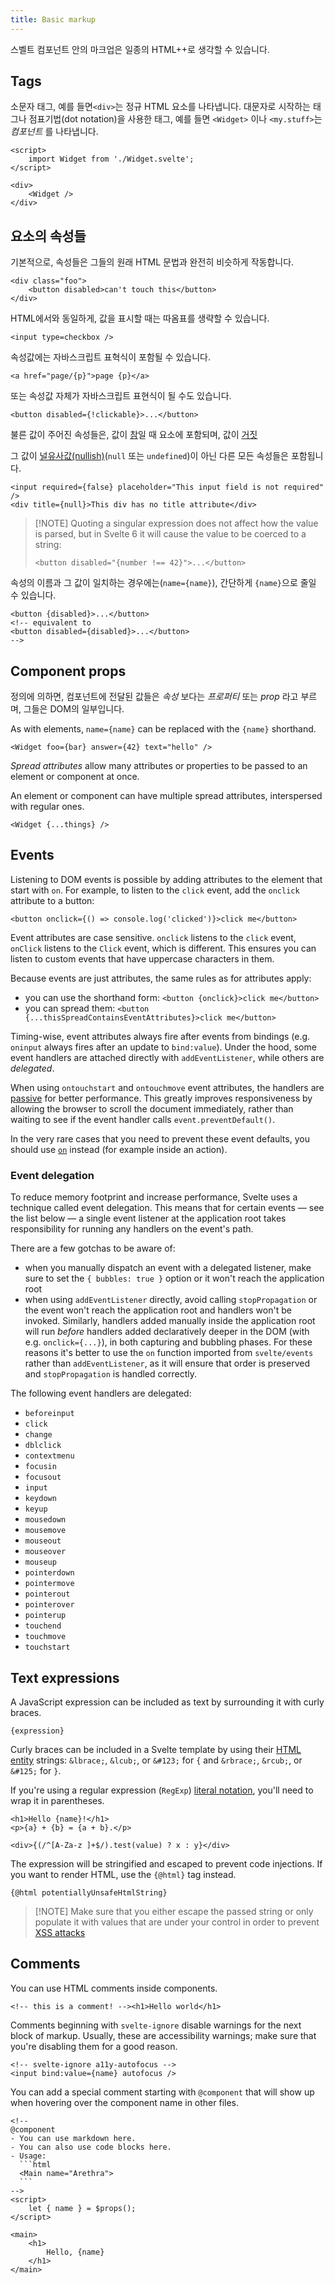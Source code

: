 ```yaml
---
title: Basic markup
---
```


스벨트 컴포넌트 안의 마크업은 일종의 HTML++로 생각할 수 있습니다.

## Tags

소문자 태그, 예를 들면`<div>`는 정규 HTML 요소를 나타냅니다.
대문자로 시작하는 태그나 점표기법(dot notation)을 사용한 태그, 예를 들면 `<Widget>` 이나 `<my.stuff>`는 _컴포넌트_ 를 나타냅니다.

```svelte
<script>
	import Widget from './Widget.svelte';
</script>

<div>
	<Widget />
</div>
```

## 요소의 속성들

기본적으로, 속성들은 그들의 원래 HTML 문법과 완전히 비슷하게 작동합니다.

```svelte
<div class="foo">
	<button disabled>can't touch this</button>
</div>
```

HTML에서와 동일하게, 값을 표시할 때는 따옴표를 생략할 수 있습니다.

<!-- prettier-ignore -->
```svelte
<input type=checkbox />
```

속성값에는 자바스크립트 표혁식이 포함될 수 있습니다.

```svelte
<a href="page/{p}">page {p}</a>
```

또는 속성값 자체가 자바스크립트 표현식이 될 수도 있습니다.

```svelte
<button disabled={!clickable}>...</button>
```

불른 값이 주어진 속성들은, 값이 [참](https://developer.mozilla.org/en-US/docs/Glossary/Truthy)일 때 요소에 포함되며, 값이 [거짓](https://developer.mozilla.org/en-US/docs/Glossary/Falsy)

그 값이 [널유사값(nullish)](https://developer.mozilla.org/en-US/docs/Glossary/Nullish)(`null` 또는 `undefined`)이 아닌 다른 모든 속성들은 포함됩니다.

```svelte
<input required={false} placeholder="This input field is not required" />
<div title={null}>This div has no title attribute</div>
```

> [!NOTE] Quoting a singular expression does not affect how the value is parsed, but in Svelte 6 it will cause the value to be coerced to a string:
>
> <!-- prettier-ignore -->
> ```svelte
> <button disabled="{number !== 42}">...</button>
> ```

속성의 이름과 그 값이 일치하는 경우에는(`name={name}`), 간단하게 `{name}`으로 줄일 수 있습니다.

```svelte
<button {disabled}>...</button>
<!-- equivalent to
<button disabled={disabled}>...</button>
-->
```

## Component props

정의에 의하면, 컴포넌트에 전달된 값들은 _속성_ 보다는 _프로퍼티_ 또는 _prop_ 라고 부르며, 그들은 DOM의 일부입니다.

As with elements, `name={name}` can be replaced with the `{name}` shorthand.

```svelte
<Widget foo={bar} answer={42} text="hello" />
```

_Spread attributes_ allow many attributes or properties to be passed to an element or component at once.

An element or component can have multiple spread attributes, interspersed with regular ones.

```svelte
<Widget {...things} />
```

## Events

Listening to DOM events is possible by adding attributes to the element that start with `on`. For example, to listen to the `click` event, add the `onclick` attribute to a button:

```svelte
<button onclick={() => console.log('clicked')}>click me</button>
```

Event attributes are case sensitive. `onclick` listens to the `click` event, `onClick` listens to the `Click` event, which is different. This ensures you can listen to custom events that have uppercase characters in them.

Because events are just attributes, the same rules as for attributes apply:

- you can use the shorthand form: `<button {onclick}>click me</button>`
- you can spread them: `<button {...thisSpreadContainsEventAttributes}>click me</button>`

Timing-wise, event attributes always fire after events from bindings (e.g. `oninput` always fires after an update to `bind:value`). Under the hood, some event handlers are attached directly with `addEventListener`, while others are _delegated_.

When using `ontouchstart` and `ontouchmove` event attributes, the handlers are [passive](https://developer.mozilla.org/en-US/docs/Web/API/EventTarget/addEventListener#using_passive_listeners) for better performance. This greatly improves responsiveness by allowing the browser to scroll the document immediately, rather than waiting to see if the event handler calls `event.preventDefault()`.

In the very rare cases that you need to prevent these event defaults, you should use [`on`](svelte-events#on) instead (for example inside an action).

### Event delegation

To reduce memory footprint and increase performance, Svelte uses a technique called event delegation. This means that for certain events — see the list below — a single event listener at the application root takes responsibility for running any handlers on the event's path.

There are a few gotchas to be aware of:

- when you manually dispatch an event with a delegated listener, make sure to set the `{ bubbles: true }` option or it won't reach the application root
- when using `addEventListener` directly, avoid calling `stopPropagation` or the event won't reach the application root and handlers won't be invoked. Similarly, handlers added manually inside the application root will run _before_ handlers added declaratively deeper in the DOM (with e.g. `onclick={...}`), in both capturing and bubbling phases. For these reasons it's better to use the `on` function imported from `svelte/events` rather than `addEventListener`, as it will ensure that order is preserved and `stopPropagation` is handled correctly.

The following event handlers are delegated:

- `beforeinput`
- `click`
- `change`
- `dblclick`
- `contextmenu`
- `focusin`
- `focusout`
- `input`
- `keydown`
- `keyup`
- `mousedown`
- `mousemove`
- `mouseout`
- `mouseover`
- `mouseup`
- `pointerdown`
- `pointermove`
- `pointerout`
- `pointerover`
- `pointerup`
- `touchend`
- `touchmove`
- `touchstart`

## Text expressions

A JavaScript expression can be included as text by surrounding it with curly braces.

```svelte
{expression}
```

Curly braces can be included in a Svelte template by using their [HTML entity](https://developer.mozilla.org/docs/Glossary/Entity) strings: `&lbrace;`, `&lcub;`, or `&#123;` for `{` and `&rbrace;`, `&rcub;`, or `&#125;` for `}`.

If you're using a regular expression (`RegExp`) [literal notation](https://developer.mozilla.org/en-US/docs/Web/JavaScript/Reference/Global_Objects/RegExp#literal_notation_and_constructor), you'll need to wrap it in parentheses.

<!-- prettier-ignore -->
```svelte
<h1>Hello {name}!</h1>
<p>{a} + {b} = {a + b}.</p>

<div>{(/^[A-Za-z ]+$/).test(value) ? x : y}</div>
```

The expression will be stringified and escaped to prevent code injections. If you want to render HTML, use the `{@html}` tag instead.

```svelte
{@html potentiallyUnsafeHtmlString}
```

> [!NOTE] Make sure that you either escape the passed string or only populate it with values that are under your control in order to prevent [XSS attacks](https://owasp.org/www-community/attacks/xss/)

## Comments

You can use HTML comments inside components.

```svelte
<!-- this is a comment! --><h1>Hello world</h1>
```

Comments beginning with `svelte-ignore` disable warnings for the next block of markup. Usually, these are accessibility warnings; make sure that you're disabling them for a good reason.

```svelte
<!-- svelte-ignore a11y-autofocus -->
<input bind:value={name} autofocus />
```

You can add a special comment starting with `@component` that will show up when hovering over the component name in other files.

````svelte
<!--
@component
- You can use markdown here.
- You can also use code blocks here.
- Usage:
  ```html
  <Main name="Arethra">
  ```
-->
<script>
	let { name } = $props();
</script>

<main>
	<h1>
		Hello, {name}
	</h1>
</main>
````
